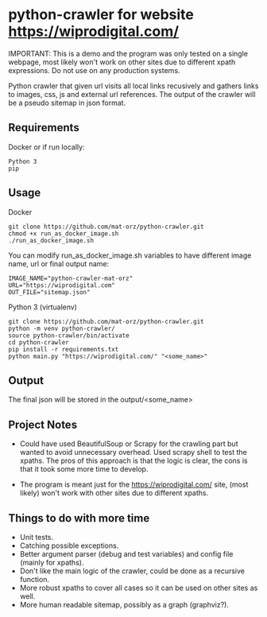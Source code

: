 # python-crawler for website https://wiprodigital.com/
IMPORTANT: This is a demo and the program was only tested on a single webpage, most likely won't work on other sites due to different xpath expressions. Do not use on any production systems.

Python crawler that given url visits all local links recusively and gathers links to images, css, js and external url references. 
The output of the crawler will be a pseudo sitemap in json format.


## Requirements

Docker or if run locally:

```
Python 3
pip
```


## Usage

Docker

```
git clone https://github.com/mat-orz/python-crawler.git
chmod +x run_as_docker_image.sh
./run_as_docker_image.sh
```

You can modify run_as_docker_image.sh variables to have different image name, url or final output name:
```
IMAGE_NAME="python-crawler-mat-orz"
URL="https://wiprodigital.com"
OUT_FILE="sitemap.json"
```

Python 3 (virtualenv)

```
git clone https://github.com/mat-orz/python-crawler.git
python -m venv python-crawler/
source python-crawler/bin/activate
cd python-crawler
pip install -r requirements.txt
python main.py "https://wiprodigital.com/" "<some_name>"
```


## Output

The final json will be stored in the output/<some_name>

## Project Notes

- Could have used BeautifulSoup or Scrapy for the crawling part but wanted to avoid unnecessary overhead. Used scrapy shell to test the xpaths. 
  The pros of this approach is that the logic is clear, the cons is that it took some more time to develop.
  
- The program is meant just for the https://wiprodigital.com/ site, (most likely) won't work with other sites due to different xpaths.

## Things to do with more time

- Unit tests.
- Catching possible exceptions.
- Better argument parser (debug and test variables) and config file (mainly for xpaths).
- Don't like the main logic of the crawler, could be done as a recursive function.
- More robust xpaths to cover all cases so it can be used on other sites as well.
- More human readable sitemap, possibly as a graph (graphviz?).


